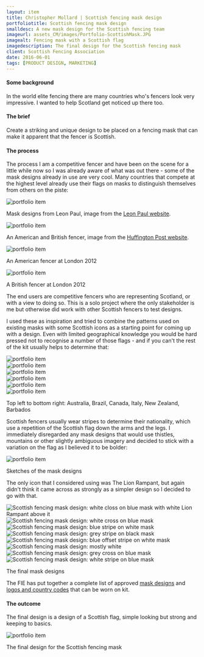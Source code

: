 ```yaml
---
layout: item
title: Christopher Mollard | Scottish fencing mask design
portfoliotitle: Scottish fencing mask design
smalldesc: A new mask design for the Scottish fencing team
imageurl: assets_CM/images/Portfolio-ScottishMask.JPG
imagealt: Fencing mask with a Scottish flag
imagedescription: The final design for the Scottish fencing mask
client: Scottish Fencing Association
date: 2016-06-01
tags: [PRODUCT DESIGN, MARKETING]
---
```

<h4>Some background</h4>
<p>
In the world elite fencing there are many countries who's fencers look very impressive. I wanted to help Scotland get noticed up there too.
</p>

<h4>The brief</h4>

<p>

Create a striking and unique design to be placed on a fencing mask that can make it apparent that the fencer is Scottish.
</p>
<h4>The process</h4>
<p>

The process I am a competitive fencer and have been on the scene for a little while now so I was already aware of what was out there - some of the mask designs already in use are very cool. Many countries that compete at the highest level already use their flags on masks to distinguish themselves from others on the piste:
</p>
<div class="dividewhite4"></div>
<div class="row">
<div class="col-md-12 col-sm-12 col-xs-12">
<img src="../iViollard.github.io/assets_CM/images/LPmasks.jpg" class="img-responsive" alt="portfolio item">
<p class="imgCaption">Mask designs from Leon Paul, image from the <a href="https://www.leonpaul.com/blog/the-story-of-the-flag-mask-and-how-to-make-your-own/" target="_blank">Leon Paul website</a>.</p>
<div class="dividewhite2"></div>
</div>
<div class="col-md-12 col-sm-12 col-xs-12">
<img src="../iViollard.github.io/assets_CM/images/americanandbritishmasks.jpeg" class="img-responsive" alt="portfolio item">
<p class="imgCaption">An American and British fencer, image from the <a href="http://www.huffingtonpost.com/entry/olympic-fencing-masks_us_57a8a8ade4b056bad2163eb9" target="_blank">Huffington Post website</a>.</p>
<div class="dividewhite2"></div>
</div>
<div class="col-md-6 col-sm-6 col-xs-6">
<img src="../iViollard.github.io/assets_CM/images/American%20mask.jpg" class="img-responsive" alt="portfolio item">
<p class="imgCaption">An American fencer at London 2012</p>
<div class="dividewhite2"></div>
</div>
<div class="col-md-6 col-sm-6 col-xs-6">
<img src="../iViollard.github.io/assets_CM/images/British%20mask.jpg" class="img-responsive" alt="portfolio item">
<p class="imgCaption">A British fencer at London 2012</p>
<div class="dividewhite2"></div>
</div>
</div>
<div class="dividewhite4"></div>
<p>
The end users are competitive fencers who are representing Scotland, or with a view to doing so. This is a solo project where the only stakeholder is me but otherwise did work with other Scottish fencers to test designs.
</p>
<p>
I used these as inspiration and tried to combine the patterns used on existing masks with some Scottish icons as a starting point for coming up with a design. Even with limited geographical knowledge you would be hard pressed not to recognise a number of those flags - and if you can't the rest of the kit usually helps to determine that:
</p>
<div class="row">
<div class="col-md-6 col-sm-6 col-xs-6">
<img src="../iViollard.github.io/assets_CM/images/AUS.png" class="img-responsive" alt="portfolio item">
<div class="dividewhite2"></div>
</div>

<div class="col-md-6 col-sm-6 col-xs-6">
<img src="../iViollard.github.io/assets_CM/images/BRA.png" class="img-responsive" alt="portfolio item">
<div class="dividewhite2"></div>
</div>
<div class="col-md-6 col-sm-6 col-xs-6">
<img src="../iViollard.github.io/assets_CM/images/CAN.png" class="img-responsive" alt="portfolio item">
<div class="dividewhite2"></div>
</div>
<div class="col-md-6 col-sm-6 col-xs-6">
<img src="../iViollard.github.io/assets_CM/images/ITA.png" class="img-responsive" alt="portfolio item">
<div class="dividewhite2"></div>
</div>
<div class="col-md-6 col-sm-6 col-xs-6">
<img src="../iViollard.github.io/assets_CM/images/NZL.png" class="img-responsive" alt="portfolio item">
<div class="dividewhite2"></div>
</div>
<div class="col-md-6 col-sm-6 col-xs-6">
<img src="../iViollard.github.io/assets_CM/images/BAR.png" class="img-responsive" alt="portfolio item">
<div class="dividewhite2"></div>
</div>
<p class="imgCaption">Top left to bottom right: Australia, Brazil, Canada, Italy, New Zealand, Barbados</p>
</div>
<div class="dividewhite4"></div>
<p>
Scottish fencers usually wear stripes to determine their nationality, which use a repetition of the Scottish flag down the arms and the legs. I immediately disregarded any mask designs that would use thistles, mountains or other slightly ambiguous imagery and decided to stick with a variation on the flag as I believed it to be bolder:
</p>
<div class="row">
<div class="col-md-12 col-sm-12 col-xs-12">
<img src="../iViollard.github.io/assets_CM/images/Mask%20sletches.JPG" class="img-responsive" alt="portfolio item">
<p class="imgCaption">Sketches of the mask designs</p>
<div class="dividewhite2"></div>
</div>
</div>
<p>
The only icon that I considered using was The Lion Rampant, but again didn't think it came across as strongly as a simpler design so I decided to go with that.
</p>
<div class="row">
<div class="col-md-6 col-sm-6 col-xs-6">
<img src="../iViollard.github.io/assets_CM/images/Mask%20design%201.JPG" class="img-responsive" alt="Scottish fencing mask design: white closs on blue mask with white Lion Rampant above it">
<div class="dividewhite2"></div>
</div>
<div class="col-md-6 col-sm-6 col-xs-6">
<img src="../iViollard.github.io/assets_CM/images/Mask%20design%202.JPG" class="img-responsive" alt="Scottish fencing mask design: white cross on blue mask">
<div class="dividewhite2"></div>
</div>

<div class="col-md-6 col-sm-6 col-xs-6">
<img src="../iViollard.github.io/assets_CM/images/ScottishMaskDesign/Mask%20design%20-%20blue%20on%20white.jpg" class="img-responsive" alt="Scottish fencing mask design: blue stripe on white mask">
<div class="dividewhite2"></div>
</div>
<div class="col-md-6 col-sm-6 col-xs-6">
<img src="../iViollard.github.io/assets_CM/images/ScottishMaskDesign/Mask%20design%20-%20grey%20on%20black.jpg" class="img-responsive" alt="Scottish fencing mask design: grey stripe on black mask">
<div class="dividewhite2"></div>
</div>
<div class="col-md-6 col-sm-6 col-xs-6">
<img src="../iViollard.github.io/assets_CM/images/ScottishMaskDesign/Mask%20design%20-%20offset%20white%20on%20blue.jpg" class="img-responsive" alt="Scottish fencing mask design: blue offset stripe on white mask">
<div class="dividewhite2"></div>
</div>
<div class="col-md-6 col-sm-6 col-xs-6">
<img src="../iViollard.github.io/assets_CM/images/ScottishMaskDesign/Mask%20design%20-%20Scottish%20mostly%20white.jpg" class="img-responsive" alt="Scottish fencing mask design: mostly white">
<div class="dividewhite2"></div>
</div>

<div class="col-md-6 col-sm-6 col-xs-6">
<img src="../iViollard.github.io/assets_CM/images/ScottishMaskDesign/Mask%20design%20-%20scottish%20with%20grey.jpg" class="img-responsive" alt="Scottish fencing mask design: grey cross on blue mask">
<div class="dividewhite2"></div>
</div>
<div class="col-md-6 col-sm-6 col-xs-6">
<img src="../iViollard.github.io/assets_CM/images/ScottishMaskDesign/Mask%20design%20-%20white%20on%20blue.jpg" class="img-responsive" alt="Scottish fencing mask design: white stripe on blue mask">
<div class="dividewhite2"></div>
</div>
<p class="imgCaption">The final mask designs</p>
</div>
<p>
The FIE has put together a complete list of approved <a href="http://static.fie.org/uploads/16/80777-Masques%20approuves%20cex.pdf" target="_blank">mask designs</a> and <a href="http://static.fie.org/uploads/16/82030-Logos%20des%20tenues%20FN.pdf" target="_blank">logos and country codes</a> that can be worn on kit.
</p>
<h4>The outcome</h4>
<p>
The final design is a design of a Scottish flag, simple looking but strong and keeping to basics.
</p>
<div class="row">
<div class="col-md-12 col-sm-12 col-xs-12">
<img src="../iViollard.github.io/assets_CM/images/Mask%20design%202.JPG" class="img-responsive" alt="portfolio item">
<p class="imgCaption">The final design for the Scottish fencing mask</p>
<div class="dividewhite2"></div>
</div>
</div>
<!-- /Post Content -->
</div>
</div>